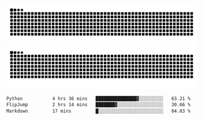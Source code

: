 ![Snake Animation](https://raw.githubusercontent.com/tomhea/tomhea/output/github-contribution-grid-snake-dark.svg#gh-dark-mode-only)
![Snake Animation](https://raw.githubusercontent.com/tomhea/tomhea/output/github-contribution-grid-snake.svg#gh-light-mode-only)

<p></p>

<!--START_SECTION:waka-->

```txt
Python           4 hrs 36 mins   ███████████████▓░░░░░░░░░   63.21 %
FlipJump         2 hrs 14 mins   ███████▓░░░░░░░░░░░░░░░░░   30.66 %
Markdown         17 mins         █░░░░░░░░░░░░░░░░░░░░░░░░   04.03 %
```

<!--END_SECTION:waka-->
